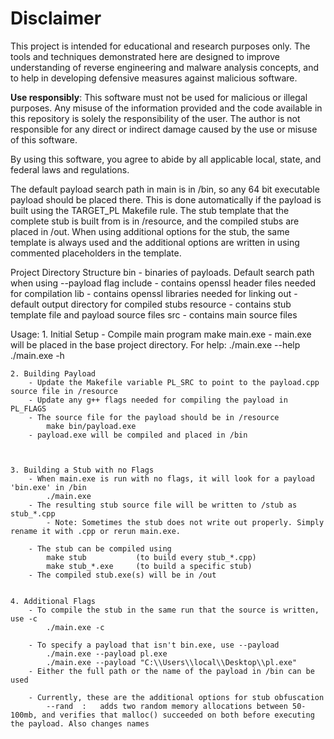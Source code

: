 # Disclaimer

This project is intended for educational and research purposes only. The tools and techniques demonstrated here are designed to improve understanding of reverse engineering and malware analysis concepts, and to help in developing defensive measures against malicious software. 

**Use responsibly**: This software must not be used for malicious or illegal purposes. Any misuse of the information provided and the code available in this repository is solely the responsibility of the user. The author is not responsible for any direct or indirect damage caused by the use or misuse of this software.

By using this software, you agree to abide by all applicable local, state, and federal laws and regulations.
   
The default payload search path in main is in /bin, so any 64 bit executable payload should be placed there. This is done automatically if the payload is built using the TARGET_PL Makefile rule. The stub template that the complete stub is built from is in /resource, and the compiled stubs are placed in /out. When using additional options for the stub, the same template is always used and the additional options are written in using commented placeholders in the template. 

Project Directory Structure
    bin - binaries of payloads. Default search path when using --payload flag
    include - contains openssl header files needed for compilation
    lib - contains openssl libraries needed for linking
    out - default output directory for compiled stubs
    resource - contains stub template file and payload source files
    src - contains main source files 

Usage: 
    1. Initial Setup
        - Compile main program
            make main.exe
        - main.exe will be placed in the base project directory. For help:
            ./main.exe --help 
            ./main.exe -h

    2. Building Payload
        - Update the Makefile variable PL_SRC to point to the payload.cpp source file in /resource
        - Update any g++ flags needed for compiling the payload in PL_FLAGS 
        - The source file for the payload should be in /resource
            make bin/payload.exe
        - payload.exe will be compiled and placed in /bin



    3. Building a Stub with no Flags
        - When main.exe is run with no flags, it will look for a payload 'bin.exe' in /bin
            ./main.exe
        - The resulting stub source file will be written to /stub as stub_*.cpp
            - Note: Sometimes the stub does not write out properly. Simply rename it with .cpp or rerun main.exe. 

        - The stub can be compiled using
            make stub           (to build every stub_*.cpp)
            make stub_*.exe     (to build a specific stub)
        - The compiled stub.exe(s) will be in /out


    4. Additional Flags
        - To compile the stub in the same run that the source is written, use -c
            ./main.exe -c 

        - To specify a payload that isn't bin.exe, use --payload 
            ./main.exe --payload pl.exe
            ./main.exe --payload "C:\\Users\\local\\Desktop\\pl.exe"
        - Either the full path or the name of the payload in /bin can be used

        - Currently, these are the additional options for stub obfuscation
            --rand  :   adds two random memory allocations between 50-100mb, and verifies that malloc() succeeded on both before executing the payload. Also changes names 
